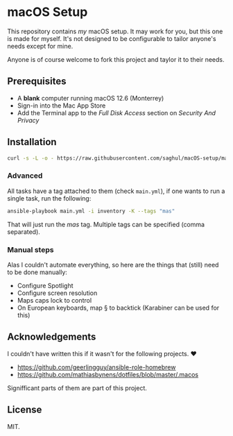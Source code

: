 # macOS Setup

This repository contains *my* macOS setup. It may work for you, but this one is
made for myself. It's not designed to be configurable to tailor anyone's needs
except for mine.

Anyone is of course welcome to fork this project and taylor it to their needs.

## Prerequisites

* A **blank** computer running macOS 12.6 (Monterrey)
* Sign-in into the Mac App Store
* Add the Terminal app to the *Full Disk Access* section on *Security And Privacy*

## Installation

```bash
curl -s -L -o - https://raw.githubusercontent.com/saghul/macOS-setup/master/run | bash
```

### Advanced

All tasks have a tag attached to them (check `main.yml`), if one wants to run a
single task, run the following:

```bash
ansible-playbook main.yml -i inventory -K --tags "mas"
```

That will just run the *mas* tag. Multiple tags can be specified (comma separated).

### Manual steps

Alas I couldn't automate everything, so here are the things that (still) need to
be done manually:

* Configure Spotlight
* Configure screen resolution
* Maps caps lock to control
* On European keyboards, map § to backtick (Karabiner can be used for this)

## Acknowledgements

I couldn't have written this if it wasn't for the following projects. ❤️

* https://github.com/geerlingguy/ansible-role-homebrew
* https://github.com/mathiasbynens/dotfiles/blob/master/.macos

Signifficant parts of them are part of this project.

## License

MIT.
